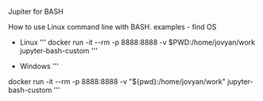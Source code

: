 



Jupiter for BASH

How to use Linux command line  with BASH. examples - find OS

* Linux
'''
docker run -it --rm -p 8888:8888 -v $PWD:/home/jovyan/work jupyter-bash-custom
'''

* Windows
'''

docker run -it --rm -p 8888:8888 -v "${pwd}:/home/jovyan/work" jupyter-bash-custom
'''



